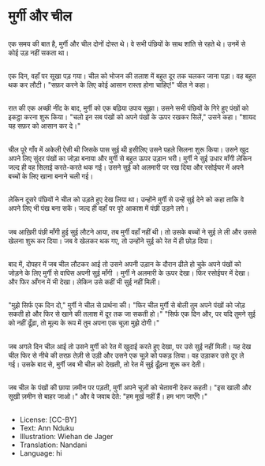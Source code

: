 # मुर्गी और चील

##
एक समय की बात है, मुर्गी और चील दोनों दोस्त थे। वे सभी पंछियों के साथ शांति से रहते थे। उनमें से कोई उड़ नहीं सकता था।

##
एक दिन, वहाँ पर सूखा पड़ गया। चील को भोजन की तलाश में बहुत दूर तक चलकर जाना पड़ा। वह बहुत थक कर लौटी। "सफ़र करने के लिए कोई आसान रास्ता होना चाहिए!" चील ने कहा।

##
रात की एक अच्छी नींद के बाद, मुर्गी को एक बढ़िया उपाय सूझा। उसने सभी पंछियों के गिरे हुए पंखों को इकट्ठा करना शुरू किया। "चलो इन सब पंखों को अपने पंखों के ऊपर रखकर सिलें," उसने कहा। "शायद यह सफ़र को आसान कर दे।"

##
चील पूरे गाँव में अकेली ऐसी थी जिसके पास सुई थी इसीलिए उसने पहले सिलना शुरू किया। उसने खुद अपने लिए सुंदर पंखों का जोड़ा बनाया और मुर्गी से बहुत ऊपर उड़ान भरी। मुर्गी ने सुई उधार माँगी लेकिन जल्द ही वह सिलाई करते-करते थक गई। उसने सुई को अलमारी पर रख दिया और रसोईघर में अपने बच्चों के लिए खाना बनाने चली गई।

##
लेकिन दूसरे पंछियों ने चील को उड़ते हुए देख लिया था। उन्होंने मुर्गी से उन्हें सुई देने को कहा ताकि वे अपने लिए भी पंख बना सकें। जल्द ही वहाँ पर पूरे आकाश में पंछी उड़ने लगे।

##
जब आख़िरी पंछी माँगी  हुई सुई लौटने आया, तब मुर्गी वहाँ नहीं थी। तो उसके बच्चों ने सुई ले ली और उससे खेलना शुरू कर दिया। जब वे खेलकर थक गए, तो उन्होंने सुई को रेत में ही छोड़ दिया।

##
बाद में, दोपहर में जब चील लौटकर आई तो उसने अपनी उड़ान के दौरान ढीले हो चुके अपने पंखों को जोड़ने के लिए मुर्गी से वापिस अपनी सुई माँगी । मुर्गी ने अलमारी के ऊपर देखा। फिर रसोईघर में देखा। और फिर आँगन में भी देखा। लेकिन उसे कहीं भी सुई नहीं मिली।

##
"मुझे सिर्फ एक दिन दो," मुर्गी ने चील से प्रार्थना की। "फिर चील मुर्गी से बोली तुम अपने पंखों को जोड़ सकती हो और फिर से खाने की तलाश में दूर तक जा सकती हो।" "सिर्फ एक दिन और, पर यदि तुमने सुई को नहीं ढूँढ़ा, तो मूल्य के रूप में तुम अपना एक चूज़ा मुझे दोगी।"

##
जब अगले दिन चील आई तो उसने मुर्गी को रेत में खुदाई करते हुए देखा, पर उसे सुई नहीं मिली। यह देख चील फिर से नीचे की तरफ़ तेज़ी से उड़ी और उसने एक चूज़े को पकड़ लिया। वह उड़ाकर उसे दूर ले गई। उसके बाद से, मुर्गी जब भी चील को देखती, तो रेत में सुई ढूँढ़ना शुरू कर देती।

##
जब चील के पंखों की छाया ज़मीन पर पड़ती, मुर्गी अपने चूज़ों को चेतावनी देकर कहती। "इस खाली और सूखी ज़मीन से बाहर जाओ।" और वे जवाब देते: "हम मूर्ख नहीं हैं। हम भाग जाएँगे।"

##
* License: [CC-BY]
* Text: Ann Nduku
* Illustration: Wiehan de Jager
* Translation: Nandani
* Language: hi
